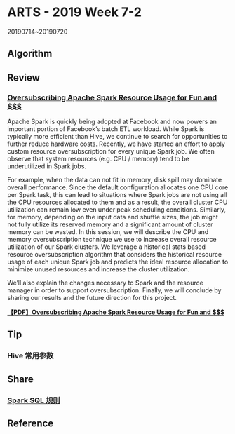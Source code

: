 # ARTS - 2019 Week 7-2

20190714~20190720

## Algorithm

## Review

### [Oversubscribing Apache Spark Resource Usage for Fun and $$$](https://databricks.com/session/oversubscribing-apache-spark-resource-usage-for-fun-and)

Apache Spark is quickly being adopted at Facebook and now powers an important portion of Facebook’s batch ETL workload. While Spark is typically more efficient than Hive, we continue to search for opportunities to further reduce hardware costs. Recently, we have started an effort to apply custom resource oversubscription for every unique Spark job. We often observe that system resources (e.g. CPU / memory) tend to be underutilized in Spark jobs.

For example, when the data can not fit in memory, disk spill may dominate overall performance. Since the default configuration allocates one CPU core per Spark task, this can lead to situations where Spark jobs are not using all the CPU resources allocated to them and as a result, the overall cluster CPU utilization can remain low even under peak scheduling conditions. Similarly, for memory, depending on the input data and shuffle sizes, the job might not fully utilize its reserved memory and a significant amount of cluster memory can be wasted. In this session, we will describe the CPU and memory oversubscription technique we use to increase overall resource utilization of our Spark clusters. We leverage a historical stats based resource oversubscription algorithm that considers the historical resource usage of each unique Spark job and predicts the ideal resource allocation to minimize unused resources and increase the cluster utilization.

We’ll also explain the changes necessary to Spark and the resource manager in order to support oversubscription. Finally, we will conclude by sharing our results and the future direction for this project.

**[【PDF】Oversubscribing Apache Spark Resource Usage for Fun and $$$]()**

## Tip

### Hive 常用参数

## Share

### [Spark SQL 规则](../../share/2019/spark-sql-rules.md)

## Reference

